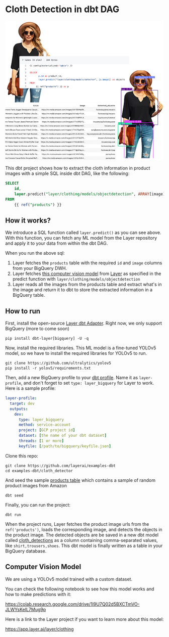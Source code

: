 # Cloth Detection in dbt DAG

![Layer Cloth Detector](assets/layer_cloth_detector.png)

This dbt project shows how to extract the cloth information in product images with a simple SQL inside dbt DAG, like the following:

```sql
SELECT
    id,
    layer.predict("layer/clothing/models/objectdetection", ARRAY[image])
FROM
    {{ ref("products") }}
```

## How it works?

We introduce a SQL function called `layer.predict()` as you can see above.
With this function, you can fetch any ML model from the Layer repository and apply it to your data from within the dbt DAG.

When you run the above sql:

1. Layer fetches the `products` table with the required `id` and `image` columns from your BigQuery DWH.
2. Layer fetches [this computer vision model](https://app.layer.ai/layer/clothing) from [Layer](https://layer.ai/) as specified in the predict function with `layer/clothing/models/objectdetection`
3. Layer reads all the images from the products table and extract what's in the image and return it to dbt to store the extracted information in a BigQuery table.

## How to run

First, install the open-source [Layer dbt Adapter](https://github.com/layerai/dbt-adapters). Right now, we only support BigQuery (more to come soon)

```shell
pip install dbt-layer[bigquery] -U -q
```

Now, install the required libraries. This ML model is a fine-tuned YOLOv5 model, so we have to install the required libraries for YOLOv5 to run.

```shell
git clone https://github.com/ultralytics/yolov5
pip install -r yolov5/requirements.txt
```

Then, add a new BigQuery profile to your [dbt profile](https://docs.getdbt.com/dbt-cli/configure-your-profile/). Name it as `layer-profile`, and don't forget to set `type: layer_bigquery` for Layer to work.
Here is a sample profile:

```yaml
layer-profile:
  target: dev
  outputs:
    dev:
      type: layer_bigquery
      method: service-account
      project: [GCP project id]
      dataset: [the name of your dbt dataset]
      threads: [1 or more]
      keyfile: [/path/to/bigquery/keyfile.json]
```

Clone this repo:

```shell
git clone https://github.com/layerai/examples-dbt
cd examples-dbt/cloth_detector
```

And seed the sample [products table](seeds/products.csv) which contains a sample of random product images from Amazon

```shell
dbt seed
```

Finally, you can run the project:

```shell
dbt run
```

When the project runs, Layer fetches the product image urls from the `ref('products')`, loads the corresponding image, and detects the objects in the
product image.
The detected objects are be saved in a new dbt model called [cloth_detections](models/products/cloth_detections.sql) as a column containing comma-separated values, like `shirt,trousers,shoes`. This dbt model is finally written as a table in your BigQuery database.

## Computer Vision Model

We are using a YOLOv5 model trained with a custom dataset.

You can check the following notebook to see how this model
works and how to make predictions with it:

https://colab.research.google.com/drive/1I9U7Q02d5BXCTmVO-JLWYsKeIL7Mug9p

Here is a link to the Layer project if you want to learn more about this model:

https://app.layer.ai/layer/clothing
